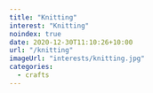 ```yaml
---
title: "Knitting"
interest: "Knitting"
noindex: true
date: 2020-12-30T11:10:26+10:00
url: "/knitting"
imageUrl: "interests/knitting.jpg"
categories:
  - crafts
---
```

